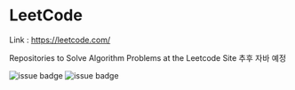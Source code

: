# LeetCode

Link : https://leetcode.com/

Repositories to Solve Algorithm Problems at the Leetcode Site
추후 자바 예정

![issue badge](https://img.shields.io/badge/Language-C%2B%2B-red?style=flat&logo=cplusplus)
![issue badge](https://img.shields.io/badge/LeetCode-algorithm-critical?style=flat&logo=LeetCode&logoColor=FFFFFF)
